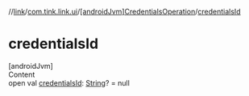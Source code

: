 //[link](../../index.md)/[com.tink.link.ui](../index.md)/[[androidJvm]CredentialsOperation](index.md)/[credentialsId](credentials-id.md)



# credentialsId  
[androidJvm]  
Content  
open val [credentialsId](credentials-id.md): [String](https://kotlinlang.org/api/latest/jvm/stdlib/kotlin/-string/index.html)? = null  



